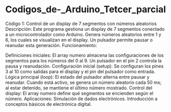 # Codigos_de-_Arduino_Tetcer_parcial
Código 1: Control de un display de 7 segmentos con números aleatorios
Descripción: Este programa gestiona un display de 7 segmentos conectado a un microcontrolador como Arduino. Genera números aleatorios entre 1 y 6, los cuales se visualizan en el display. Un pulsador permite pausar o reanudar esta generación.
Funcionamiento:

Definiciones iniciales: El array numero almacena las configuraciones de los segmentos para los números del 0 al 9. Un pulsador en el pin 2 controla la pausa y reanudación.
Configuración inicial (setup): Se configuran los pines 3 al 10 como salidas para el display y el pin del pulsador como entrada.
Lógica principal (loop): El estado del pulsador alterna entre pausar y reanudar. Cuando está activo, se genera un número aleatorio cada 50 ms; al estar detenido, se mantiene el último número mostrado.
Control del display: El array numero define qué segmentos se encienden según el número.
Aplicaciones:
Simulación de dados electrónicos.
Introducción a conceptos básicos de electrónica digital.
